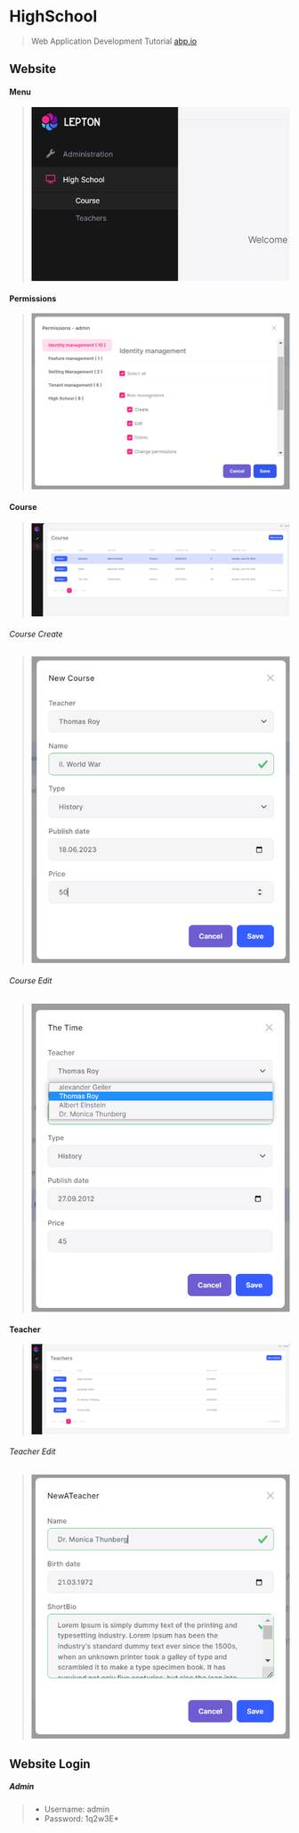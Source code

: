 # HighSchool
>   Web Application Development Tutorial <a href="https://docs.abp.io/en/abp/latest/Tutorials/Part-1?UI=BlazorServer&DB=EF" >abp.io </a>

## Website

#### Menu
> ![a](ReadMeContent/menu.PNG)

#### Permissions
> ![b](ReadMeContent/permissions.PNG)

#### Course
> ![c](ReadMeContent/Course.PNG)

###### Course Create
> ![c](ReadMeContent/Course_Create.PNG)

###### Course Edit
> ![c](ReadMeContent/Course_Edit.PNG)

#### Teacher
> ![d](ReadMeContent/Teacher.PNG)

###### Teacher Edit
> ![d](ReadMeContent/Teacher_Create.PNG)

## Website Login
##### Admin 
> * Username: admin
> * Password: 1q2w3E*
